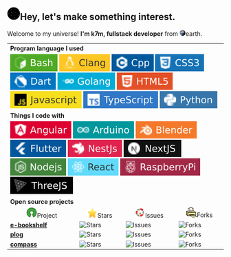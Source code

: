 <h2 style=''><img alt='space swim' src="./icons/space_float.gif" width='30' />Hey, let's make something interest.</h2>
<p>Welcome to my universe! <b>I'm k7m, fullstack developer</b> from <img alt='earth' src='./icons/earth.gif' width='14'/>earth.</p>
<table>
<thead>
<tr hidden='1'>
<td></td>
<td></td>
<td></td>
<td></td>
</tr>
</thead>
<tbody>
<tr>
<td colspan='4'><b>Program language I used</b></td></tr>
<tr><td colspan='4'>
<img alt='B' src='./icons/bash.svg' />
<img alt='C' src='./icons/clang.svg' />
<img alt='CPP' src='./icons/cpp.svg' />
<img alt='CSS' src='./icons/css.svg' />
<img alt='Dart' src='./icons/dart.svg' />
<img alt='Go' src='./icons/golang.svg' />
<img alt='HTML' src='./icons/html.svg' />
<img alt='Javascript' src='./icons/javascript.svg' />
<img alt='TypeScript' src='./icons/typescript.svg' />
<img alt='Python' src='./icons/python.svg' />
</td>
</tr>
<tr>
<td colspan='4'><b>Things I code with</b></td>
</tr>
<tr><td colspan='4'>
<img alt='Angular' src='./icons/angular.svg' />
<img alt='Arduino' src='./icons/arduino.svg' />
<img alt='Blender' src='./icons/blender.svg' />
<img alt='Flutter' src='./icons/flutter.svg' />
<img alt='NestJs' src='./icons/nestjs.svg' />
<img alt='NextJS' src='./icons/nextjs.svg' />
<img alt='NodeJS' src='./icons/nodejs.svg' />
<img alt='React' src='./icons/react.svg' />
<img alt='Raspberrypi' src='./icons/raspberrypi.svg' />
<img alt='ThreeJs' src='./icons/threejs.svg' />
</td>
</tr>
<tr>
<td colspan='5'><b>Open source projects</b></td>
</tr>
<tr>
<td align='center'><img alt='project' src='./icons/project.png' width='24' />Project</td>
<td align='center'><img alt='project' src='./icons/star.gif' width='24' />Stars</td>
<td align='center'><img alt='project' src='./icons/issue.gif' width='24' />Issues</td>
<td align='center'><img alt='project' src='./icons/fork.gif' width='24' />Forks</td>
</tr>
<tr>
<td><a href="https://github.com/key7men/e-bookshelf"><b>e-bookshelf</b></a></td>
      <td><img alt="Stars" src="https://img.shields.io/github/stars/key7men/e-bookshelf?style=flat-square&labelColor=343b41"/></td>
      <td><img alt="Issues" src="https://img.shields.io/github/issues/key7men/e-bookshelf?style=flat-square&labelColor=343b41"/></td>
      <td><img alt="Forks" src="https://img.shields.io/github/forks/key7men/e-bookshelf?style=flat-square&labelColor=343b41"/></td>
</tr>
<tr>
<td><a href="https://github.com/key7men/plog"><b>plog</b></a></td>
      <td><img alt="Stars" src="https://img.shields.io/github/stars/key7men/plog?style=flat-square&labelColor=343b41"/></td>
      <td><img alt="Issues" src="https://img.shields.io/github/issues/key7men/plog?style=flat-square&labelColor=343b41"/></td>
      <td><img alt="Forks" src="https://img.shields.io/github/forks/key7men/plog?style=flat-square&labelColor=343b41"/></td>
</tr>
<tr>
<td><a href="https://github.com/key7men/compass"><b>compass</b></a></td>
      <td><img alt="Stars" src="https://img.shields.io/github/stars/key7men/compass?style=flat-square&labelColor=343b41"/></td>
      <td><img alt="Issues" src="https://img.shields.io/github/issues/key7men/compass?style=flat-square&labelColor=343b41"/></td>
      <td><img alt="Forks" src="https://img.shields.io/github/forks/key7men/compass?style=flat-square&labelColor=343b41"/></td>
</tr>
</tbody>
</table>
